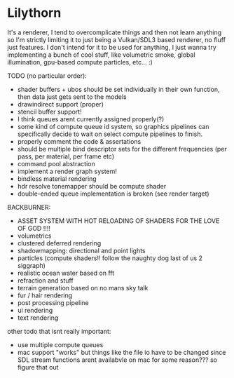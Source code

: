 # Lilythorn

It's a renderer, I tend to overcomplicate things and then not learn anything so I'm strictly limiting it to just being a Vulkan/SDL3 based renderer, no fluff just features. I don't intend for it to be used for anything, I just wanna try implementing a bunch of cool stuff, like volumetric smoke, global illumination, gpu-based compute particles, etc... :)

TODO (no particular order):
- shader buffers + ubos should be set individually in their own function, then data just gets sent to the models
- drawindirect support (proper)
- stencil buffer support!
- I think queues arent currently assigned properly(?)
- some kind of compute queue id system, so graphics pipelines can specifically decide to wait on select compute pipelines to finish.
- properly comment the code & assertations
- should be multiple bind descriptor sets for the different frequencies (per pass, per material, per frame etc)
- command pool abstraction
- implement a render graph system!
- bindless material rendering
- hdr resolve tonemapper should be compute shader
- double-ended queue implementation is broken (see render target)

BACKBURNER:
- ASSET SYSTEM WITH HOT RELOADING OF SHADERS FOR THE LOVE OF GOD !!!!
- volumetrics
- clustered deferred rendering
- shadowmapping: directional and point lights
- particles (compute shaders!! follow the naughty dog last of us 2 siggraph)
- realistic ocean water based on fft
- refraction and stuff
- terrain generation based on no mans sky talk
- fur / hair rendering
- post processing pipeline
- ui rendering
- text rendering

other todo that isnt really important:
- use multiple compute queues
- mac support "works" but things like the file io have to be changed since SDL stream functions arent availabvle on mac for some reason??? so figure that out
